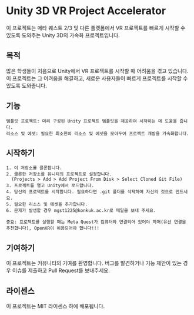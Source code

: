 # Unity 3D VR Project Accelerator

이 프로젝트는 메타 퀘스트 2/3 및 다른 플랫폼에서 VR 프로젝트를 빠르게 시작할 수 있도록 도와주는 Unity 3D의 가속화 프로젝트입니다.

## 목적

많은 학생들이 처음으로 Unity에서 VR 프로젝트를 시작할 때 어려움을 겪고 있습니다. 이 프로젝트는 그 어려움을 해결하고, 새로운 사용자들이 빠르게 프로젝트를 시작할 수 있도록 도와줍니다.

## 기능

    템플릿 프로젝트: 미리 구성된 Unity 프로젝트 템플릿을 제공하여 시작하는 데 도움을 줍니다.
    리소스 및 에셋: 필요한 최소한의 리소스 및 에셋을 모아두어 프로젝트 개발을 가속화합니다.

## 시작하기

    1. 이 저장소를 클론합니다.
    2. 클론한 저장소를 유니티의 프로젝트로 설정합니다.
      (Projects > Add > Add Project From Disk > Select Cloned Git File)
    3. 프로젝트를 열고 Unity에서 로드합니다.
    4. 당신의 프로젝트를 시작합니다. 필요하다면 .git 폴더를 삭제하여 자신의 것으로 만드세요.
    5. 필요한 리소스 및 에셋을 추가합니다.
    6. 문제가 발생할 경우 mgst1225@konkuk.ac.kr로 메일을 보내 주세요.

    중요: 프로젝트를 실행할 때는 Meta Quest가 컴퓨터와 연결되어 있어야 하며(유선 연결을 추천합니다), OpenXR이 허용되어야 합니다!!!

## 기여하기

이 프로젝트는 커뮤니티의 기여를 환영합니다. 버그를 발견하거나 기능 제안이 있는 경우 이슈를 제출하고 Pull Request를 보내주세요.


## 라이센스

이 프로젝트는 MIT 라이센스 하에 배포됩니다.

